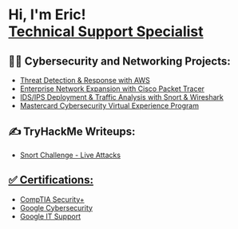 <h1>Hi, I'm Eric! <br/><a href="https://www.linkedin.com/in/eric-lgonz"> Technical Support Specialist</a></h1>

<h2>👨‍💻 Cybersecurity and Networking Projects:</h2>

- <a href="https://github.com/eric-lgonz/Cloud-Threat-Detection-and-Response-with-AWS"> Threat Detection & Response with AWS
- <a href="https://github.com/eric-lgonz/Enterprise-Network-Expansion"> Enterprise Network Expansion with Cisco Packet Tracer
- <a href="https://github.com/eric-lgonz/IDS-IPS-Deployment-and-Traffic-Analysis-with-Snort-and-Wireshark"> IDS/IPS Deployment & Traffic Analysis with Snort & Wireshark<a/>
- <a href="https://github.com/eric-lgonz/Mastercard-Cybersecurity-Virtual-Experience-Program"> Mastercard Cybersecurity Virtual Experience Program<a/>
<!-- - <b>Data Structures and Algorithms Practice (AlgoExpert)</b>
  - [Praciting DS & Algos in Python](https://github.com/joshmadakor1/Algorithms-Practice) -->


<h2>✍️ TryHackMe Writeups:</h2>

- <a href="https://github.com/eric-lgonz/TryHackme-Snort-Challenge---Live-Attacks"> Snort Challenge - Live Attacks

<!-- - [How to get into Cybersecurity Starting From Zero](https://www.youtube.com/watch?v=a83ASGn_V_s) -->


<h2>✅ Certifications:</h2>

- <a href="https://github.com/eric-lgonz/Certifications/blob/main/CompTIA%20Security%2B%20Certificate.pdf"> CompTIA Security+
- <a href="https://github.com/eric-lgonz/Certifications/blob/main/Google%20Cybersecurity%20Certificate.pdf"> Google Cybersecurity</a>
- <a href="https://github.com/eric-lgonz/Certifications/blob/main/Google%20IT%20Support%20Certificate.pdf"> Google IT Support</a>
